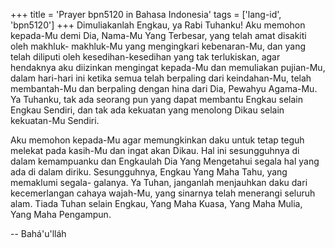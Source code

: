+++
title = 'Prayer bpn5120 in Bahasa Indonesia'
tags = ['lang-id', 'bpn5120']
+++
Dimuliakanlah Engkau, ya Rabi Tuhanku! Aku memohon kepada-Mu demi Dia, Nama-Mu Yang Terbesar, yang telah amat disakiti oleh makhluk- makhluk-Mu yang mengingkari kebenaran-Mu, dan yang telah diliputi oleh kesedihan-kesedihan yang tak terlukiskan, agar hendaknya aku diizinkan mengingat kepada-Mu dan memuliakan pujian-Mu, dalam hari-hari ini ketika semua telah berpaling dari keindahan-Mu, telah membantah-Mu dan berpaling dengan hina dari Dia, Pewahyu Agama-Mu. Ya Tuhanku, tak ada seorang pun yang dapat membantu Engkau selain Engkau Sendiri, dan tak ada kekuatan yang menolong Dikau selain kekuatan-Mu Sendiri.

Aku memohon kepada-Mu agar memungkinkan daku untuk tetap teguh melekat pada kasih-Mu dan ingat akan Dikau. Hal ini sesungguhnya di dalam kemampuanku dan Engkaulah Dia Yang Mengetahui segala hal yang ada di dalam diriku. Sesungguhnya, Engkau Yang Maha Tahu, yang memaklumi segala- galanya. Ya Tuhan, janganlah menjauhkan daku dari kecemerlangan cahaya wajah-Mu, yang sinarnya telah menerangi seluruh alam. Tiada Tuhan selain Engkau, Yang Maha Kuasa, Yang Maha Mulia, Yang Maha Pengampun.

-- Bahá'u'lláh
